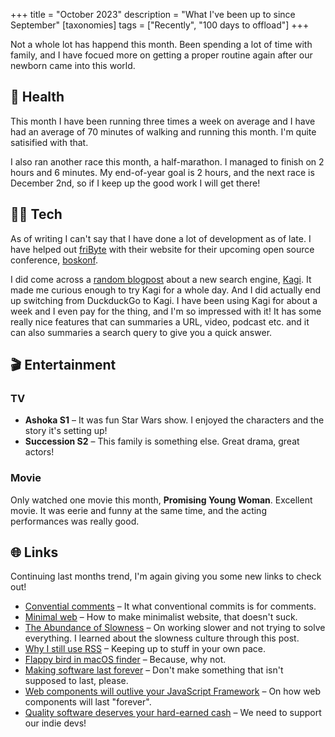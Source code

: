 +++
title = "October 2023"
description = "What I've been up to since September"
[taxonomies]
tags = ["Recently", "100 days to offload"]
+++

Not a whole lot has happend this month. Been spending a lot of time with family,
and I have focued more on getting a proper routine again after our newborn came
into this world.

## 💪 Health

This month I have been running three times a week on average and I have had an
average of 70 minutes of walking and running this month. I'm quite satisified
with that.

I also ran another race this month, a half-marathon. I managed to finish on 2
hours and 6 minutes. My end-of-year goal is 2 hours, and the next race is
December 2nd, so if I keep up the good work I will get there!

## 🧑‍💻 Tech

As of writing I can't say that I have done a lot of development as of late. I
have helped out [friByte](https://fribyte.no) with their website for their
upcoming open source conference, [boskonf](https://boskonf.no).

I did come across a
[random blogpost](https://dannb.org/blog/2023/how-kagi-beats-google/) about a
new search engine, [Kagi](https://kagi.com). It made me curious enough to try
Kagi for a whole day. And I did actually end up switching from DuckduckGo to
Kagi. I have been using Kagi for about a week and I even pay for the thing, and
I'm so impressed with it! It has some really nice features that can summaries a
URL, video, podcast etc. and it can also summaries a search query to give you a
quick answer.

## 🎬 Entertainment

### TV

- **Ashoka S1** – It was fun Star Wars show. I enjoyed the characters and the
  story it's setting up!
- **Succession S2** – This family is something else. Great drama, great actors!

### Movie

Only watched one movie this month, **Promising Young Woman**. Excellent movie.
It was eerie and funny at the same time, and the acting performances was really
good.

## 🌐 Links

Continuing last months trend, I'm again giving you some new links to check out!

- [Convential comments][con_comments] – It what conventional commits is for
  comments.
- [Minimal web][minimal_web] – How to make minimalist website, that doesn't
  suck.
- [The Abundance of Slowness][slow] – On working slower and not trying to solve
  everything. I learned about the slowness culture through this post.
- [Why I still use RSS][rss] – Keeping up to stuff in your own pace.
- [Flappy bird in macOS finder][flappybird] – Because, why not.
- [Making software last forever][forever] – Don't make something that isn't
  supposed to last, please.
- [Web components will outlive your JavaScript Framework][web_comp] – On how web
  components will last "forever".
- [Quality software deserves your hard-earned cash][indie] – We need to support
  our indie devs!

[con_comments]: https://conventionalcomments.org/
[minimal_web]: https://mnmlist.com/w/
[slow]: https://scribe.rip/frontpage-picks/348a9f60e176
[rss]: https://atthis.link/blog/2021/rss.html
[flappybird]: https://eieio.games/nonsense/game-11-flappy-bird-finder/
[forever]:
  https://www.danstroot.com/posts/2023-05-25-making_software_last_forever
[web_comp]:
  https://jakelazaroff.com/words/web-components-will-outlive-your-javascript-framework/
[indie]: https://stephango.com/quality-software
